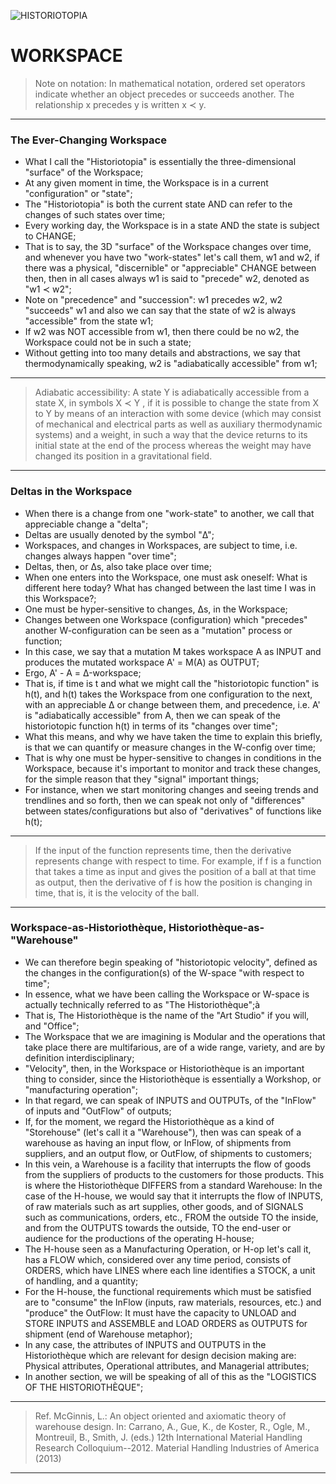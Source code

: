 ![HISTORIOTOPIA](https://historiotheque.files.wordpress.com/2016/01/historiotopia_17oct15c6.jpg)

# WORKSPACE

> Note on notation: In mathematical notation, ordered set operators indicate whether an object precedes or succeeds another.
> The  relationship x precedes y is written x ≺ y.
- - - - -

### The Ever-Changing Workspace
* What I call the "Historiotopia" is essentially the three-dimensional "surface" of the Workspace;
* At any given moment in time, the Workspace is in a current "configuration" or "state";
* The "Historiotopia" is both the current state AND can refer to the changes of such states over time;
* Every working day, the Workspace is in a state AND the state is subject to CHANGE;
* That is to say, the 3D "surface" of the Workspace changes over time, and whenever you have two "work-states" let's call them, w1 and w2, if there was a physical, "discernible" or "appreciable" CHANGE between then, then in all cases always w1 is said to "precede" w2, denoted as "w1 ≺ w2";
* Note on "precedence" and "succession": w1 precedes w2, w2 "succeeds" w1 and also we can say that the state of w2 is always "accessible" from the state w1;
* If w2 was NOT accessible from w1, then there could be no w2, the Workspace could not be in such a state;
* Without getting into too many details and abstractions, we say that thermodynamically speaking, w2 is "adiabatically accessible" from w1;

- - - - -

> Adiabatic accessibility: A state Y is adiabatically accessible from a state X, in symbols X ≺ Y , if it is possible to change the state from X to Y by means of an interaction with some device (which may consist of mechanical and electrical parts as well as auxiliary thermodynamic systems) and a weight, in such a way that the device returns to its initial state at the end of the process whereas the weight may have changed its position in a gravitational field.

- - - - -

### Deltas in the Workspace
* When there is a change from one "work-state" to another, we call that appreciable change a "delta";
* Deltas are usually denoted by the symbol "Δ";
* Workspaces, and changes in Workspaces, are subject to time, i.e. changes always happen "over time";
* Deltas, then, or Δs, also take place over time;
* When one enters into the Workspace, one must ask oneself: What is different here today? What has changed between the last time I was in this Workspace?;
* One must be hyper-sensitive to changes, Δs, in the Workspace;
* Changes between one Workspace (configuration) which "precedes" another W-configuration can be seen as a "mutation" process or function;
* In this case, we say that a mutation M takes workspace A as INPUT and produces the mutated workspace A' = M(A) as OUTPUT;
* Ergo, A' - A = Δ-workspace;
* That is, if time is t and what we might call the "historiotopic function" is h(t), and h(t) takes the Workspace from one configuration to the next, with an appreciable Δ or change between them, and precedence, i.e. A' is "adiabatically accessible" from A, then we can speak of the historiotopic function h(t) in terms of its "changes over time";
* What this means, and why we have taken the time to explain this briefly, is that we can quantify or measure changes in the W-config over time;
* That is why one must be hyper-sensitive to changes in conditions in the Workspace, because it's important to monitor and track these changes, for the simple reason that they "signal" important things;
* For instance, when we start monitoring changes and seeing trends and trendlines and so forth, then we can speak not only of "differences" between states/configurations but also of "derivatives" of functions like h(t);

- - - - -

> If the input of the function represents time, then the derivative represents change with respect to time. For example, if f is a function that takes a time as input and gives the position of a ball at that time as output, then the derivative of f is how the position is changing in time, that is, it is the velocity of the ball.

- - - - -

### Workspace-as-Historiothèque, Historiothèque-as-"Warehouse"
* We can therefore begin speaking of "historiotopic velocity", defined as the changes in the configuration(s) of the W-space "with respect to time";
* In essence, what we have been calling the Workspace or W-space is actually technically referred to as "The Historiothèque";à
* That is, The Historiothèque is the name of the "Art Studio" if you will, and "Office";
* The Workspace that we are imagining is Modular and the operations that take place there are multifarious, are of a wide range, variety, and are by definition interdisciplinary;
* "Velocity", then, in the Workspace or Historiothèque is an important thing to consider, since the Historiothèque is essentially a Workshop, or "manufacturing operation";
* In that regard, we can speak of INPUTS and OUTPUTs, of the "InFlow" of inputs and "OutFlow" of outputs;
* If, for the moment, we regard the Historiothèque as a kind of "Storehouse" (let's call it a "Warehouse"), then was can speak of a warehouse as having an input flow, or InFlow, of shipments from suppliers, and an output flow, or OutFlow, of shipments to customers;
* In this vein, a Warehouse is a facility that interrupts the flow of goods from the suppliers of products to the customers for those products. This is where the Historiothèque DIFFERS from a standard Warehouse: In the case of the H-house, we would say that it interrupts the flow of INPUTS, of raw materials such as art supplies, other goods, and of SIGNALS such as communications, orders, etc., FROM the outside TO the inside, and from the OUTPUTS towards the outside, TO the end-user or audience for the productions of the operating H-house;
* The H-house seen as a Manufacturing Operation, or H-op let's call it, has a FLOW which, considered over any time period, consists of ORDERS, which have LINES where each line identifies a STOCK, a unit of handling, and a quantity;
* For the H-house, the functional requirements which must be satisfied are to "consume" the InFlow (inputs, raw materials, resources, etc.) and "produce" the OutFlow: It must have the capacity to UNLOAD and STORE INPUTS and ASSEMBLE and LOAD ORDERS as OUTPUTS for shipment (end of Warehouse metaphor);
* In any case, the attributes of INPUTS and OUTPUTS in the Historiothèque which are relevant for design decision making are: Physical attributes, Operational attributes, and Managerial attributes;
* In another section, we will be speaking of all of this as the "LOGISTICS OF THE HISTORIOTHÈQUE";

- - - - -

> Ref. McGinnis, L.: An object oriented and axiomatic theory of warehouse design. In: Carrano, A., Gue, K., de Koster, R., Ogle, M., Montreuil, B., Smith, J. (eds.) 12th International Material Handling Research Colloquium--2012. Material Handling Industries of America (2013)

- - - - -

